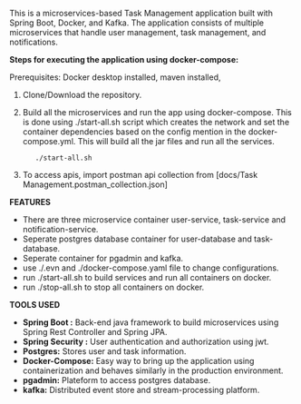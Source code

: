 This is a microservices-based Task Management application built with Spring Boot, Docker, and Kafka. 
The application consists of multiple microservices that handle user management, task management, and notifications.

**Steps for executing the application using docker-compose:**

Prerequisites: Docker desktop installed, maven installed,

1. Clone/Download the repository.

3. Build all the microservices and run the app using docker-compose. This is done using ./start-all.sh script which creates the network and set the container dependencies based on the config mention in the docker-compose.yml. 
   This will build all the jar files and run all the services.
   ```
      ./start-all.sh
   ```
4. To access apis, import postman api collection from [docs/Task Management.postman_collection.json]
 

 **FEATURES**

- There are three microservice container user-service, task-service and notification-service.
- Seperate postgres database container for user-database and task-database.
- Seperate container for pgadmin and kafka.
- use ./.evn and ./docker-compose.yaml file to change configurations.
- run ./start-all.sh to build services and run all containers on docker.
- run ./stop-all.sh to stop all containers on docker.

**TOOLS USED**

- **Spring Boot :** Back-end java framework to build microservices using Spring Rest Controller and Spring JPA.
- **Spring Security :** User authentication and authorization using jwt.
- **Postgres:** Stores user and task information.
- **Docker-Compose:** Easy way to bring up the application using containerization and behaves similarly in the production environment.
- **pgadmin:** Plateform to access postgres database.
- **kafka:** Distributed event store and stream-processing platform. 
